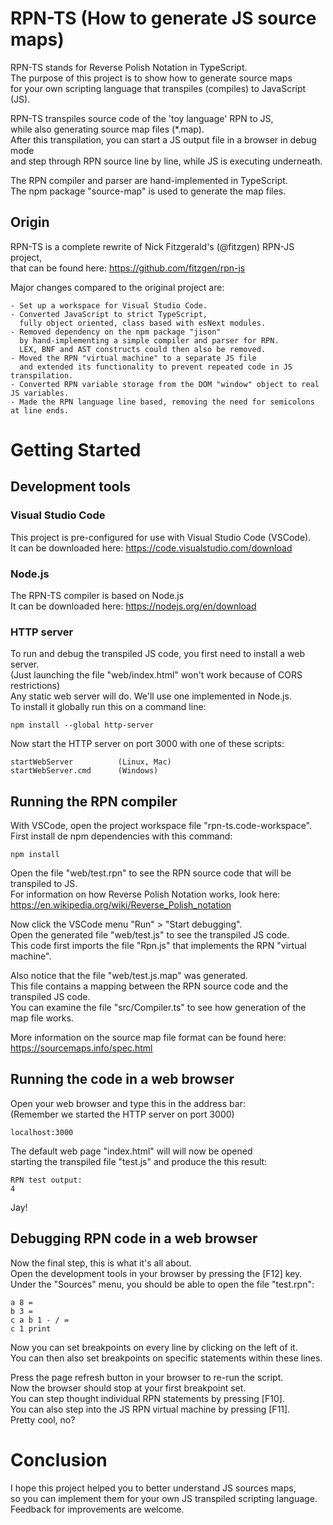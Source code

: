 # RPN-TS (How to generate JS source maps)

RPN-TS stands for Reverse Polish Notation in TypeScript.\
The purpose of this project is to show how to generate source maps\
for your own scripting language that transpiles (compiles) to JavaScript (JS).

RPN-TS transpiles source code of the 'toy language' RPN to JS,\
while also generating source map files (*.map).\
After this transpilation, you can start a JS output file in a browser in debug mode\
and step through RPN source line by line, while JS is executing underneath.

The RPN compiler and parser are hand-implemented in TypeScript.\
The npm package "source-map" is used to generate the map files.

## Origin

RPN-TS is a complete rewrite of Nick Fitzgerald's (@fitzgen) RPN-JS project,\
that can be found here: https://github.com/fitzgen/rpn-js

Major changes compared to the original project are:

	- Set up a workspace for Visual Studio Code.
	- Converted JavaScript to strict TypeScript,
	  fully object oriented, class based with esNext modules.
	- Removed dependency on the npm package "jison"
  	  by hand-implementing a simple compiler and parser for RPN.
	  LEX, BNF and AST constructs could then also be removed.
	- Moved the RPN "virtual machine" to a separate JS file
 	  and extended its functionality to prevent repeated code in JS transpilation.
	- Converted RPN variable storage from the DOM "window" object to real JS variables.
	- Made the RPN language line based, removing the need for semicolons at line ends.

# Getting Started

## Development tools

### Visual Studio Code

This project is pre-configured for use with Visual Studio Code (VSCode).\
It can be downloaded here: https://code.visualstudio.com/download

### Node.js

The RPN-TS compiler is based on Node.js\
It can be downloaded here: https://nodejs.org/en/download

### HTTP server

To run and debug the transpiled JS code, you first need to install a web server.\
(Just launching the file "web/index.html" won't work because of CORS restrictions)\
Any static web server will do. We'll use one implemented in Node.js.\
To install it globally run this on a command line:

	npm install --global http-server

Now start the HTTP server on port 3000 with one of these scripts:

	startWebServer   		(Linux, Mac)
	startWebServer.cmd		(Windows)

## Running the RPN compiler

With VSCode, open the project workspace file "rpn-ts.code-workspace".\
First install de npm dependencies with this command:

	npm install

Open the file "web/test.rpn" to see the RPN source code that will be transpiled to JS.\
For information on how Reverse Polish Notation works, look here: \
https://en.wikipedia.org/wiki/Reverse_Polish_notation

Now click the VSCode menu "Run" > "Start debugging".\
Open the generated file "web/test.js" to see the transpiled JS code.\
This code first imports the file "Rpn.js" that implements the RPN "virtual machine".

Also notice that the file "web/test.js.map" was generated.\
This file contains a mapping between the RPN source code and the transpiled JS code.\
You can examine the file "src/Compiler.ts" to see how generation of the map file works.

More information on the source map file format can be found here:\
https://sourcemaps.info/spec.html

## Running the code in a web browser

Open your web browser and type this in the address bar:\
(Remember we started the HTTP server on port 3000)

	localhost:3000

The default web page "index.html" will will now be opened\
starting the transpiled file "test.js" and produce the this result:

	RPN test output:
	4

Jay!

## Debugging RPN code in a web browser

Now the final step, this is what it's all about.\
Open the development tools in your browser by pressing the [F12] key.\
Under the "Sources" menu, you should be able to open the file "test.rpn":

	a 8 =
	b 3 =
	c a b 1 - / =
	c 1 print

Now you can set breakpoints on every line by clicking on the left of it.\
You can then also set breakpoints on specific statements within these lines.

Press the page refresh button in your browser to re-run the script.\
Now the browser should stop at your first breakpoint set.\
You can step thought individual RPN statements by pressing [F10].\
You can also step into the JS RPN virtual machine by pressing [F11].\
Pretty cool, no?

# Conclusion

I hope this project helped you to better understand JS sources maps,\
so you can implement them for your own JS transpiled scripting language.\
Feedback for improvements are welcome.
